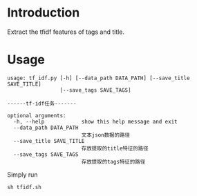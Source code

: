# Introduction

Extract the tfidf features of tags and title.

# Usage

```shell
usage: tf_idf.py [-h] [--data_path DATA_PATH] [--save_title SAVE_TITLE]
                 [--save_tags SAVE_TAGS]

------tf-idf任务-------

optional arguments:
  -h, --help            show this help message and exit
  --data_path DATA_PATH
                        文本json数据的路径
  --save_title SAVE_TITLE
                        存放提取的title特征的路径
  --save_tags SAVE_TAGS
                        存放提取的tags特征的路径
````

Simply run

```shell
sh tfidf.sh
```
